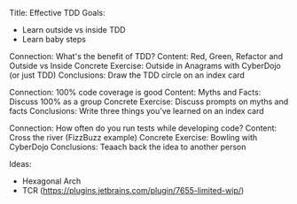 Title: Effective TDD
Goals:
 * Learn outside vs inside TDD
 * Learn baby steps

Connection: What's the benefit of TDD?
Content: Red, Green, Refactor and Outside vs Inside
Concrete Exercise: Outside in Anagrams with CyberDojo (or just TDD)
Conclusions: Draw the TDD circle on an index card

Connection: 100% code coverage is good
Content: Myths and Facts: Discuss 100% as a group
Concrete Exercise: Discuss prompts on myths and facts
Conclusions: Write three things you've learned on an index card

Connection: How often do you run tests while developing code?
Content: Cross the river (FizzBuzz example)
Concrete Exercise: Bowling with CyberDojo
Conclusions: Teaach back the idea to another person

Ideas:
 * Hexagonal Arch
 * TCR (https://plugins.jetbrains.com/plugin/7655-limited-wip/)
